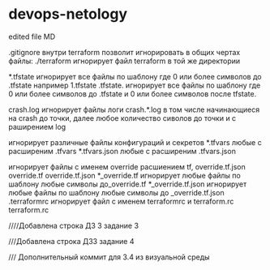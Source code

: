 # devops-netology
edited file MD

.gitignore внутри terraform позволит игнорировать в общих чертах файлы: ./terraform игнорирует файл terraform в той же директории

*.tfstate игнорирует все файлы по шаблону где 0 или более символов до .tfstate например 1.tfstate .tfstate. игнорирует все файлы по шаблону где 0 или более символов до .tfstate и 0 или более символов после tfstate.

crash.log игнорирует файлы логи crash.*.log в том числе начинающиеся на crash до точки, далее любое количество сиволов до точки и с раширением log

игнорирует различные файлы конфигураций и секретов *.tfvars любые с расширеним .tfvars *.tfvars.json любые с расширеним .tfvars.json

игнорирует файлы с именем override расшиением tf, override.tf.json override.tf override.tf.json *_override.tf игнорирует любые файлы по шаблону любые символы до_override.tf *_override.tf.json игнорирует любые файлы по шаблону любые символы до _override.tf.json .terraformrc игнорирует файл c именем terraformrc и terraform.rc terraform.rc

////Добавлена строка ДЗ 3 задание 3

///Добавлена строка ДЗ3 задание 4


/// Дополнительный коммит для 3.4 из визуальной среды